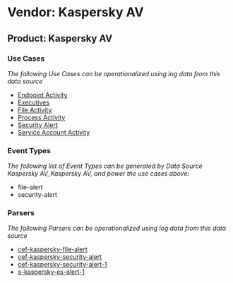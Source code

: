 Vendor: Kaspersky AV
====================
Product: Kaspersky AV
---------------------

### Use Cases

_The following Use Cases can be operationalized using log data from this data source_

* [Endpoint Activity](usecase_endpoint_activity.md)
* [Executives](usecase_executives.md)
* [File Activity](usecase_file_activity.md)
* [Process Activity](usecase_process_activity.md)
* [Security Alert](usecase_security_alert.md)
* [Service Account Activity](usecase_service_account_activity.md)


### Event Types

_The following list of Event Types can be generated by Data Source Kaspersky AV_Kaspersky AV, and power the use cases above:_

- file-alert
- security-alert


### Parsers

_The following Parsers can be operationalized using log data from this data source_

* [cef-kaspersky-file-alert](parserContent_cef-kaspersky-file-alert.md)
* [cef-kaspersky-security-alert](parserContent_cef-kaspersky-security-alert.md)
* [cef-kaspersky-security-alert-1](parserContent_cef-kaspersky-security-alert-1.md)
* [s-kaspersky-es-alert-1](parserContent_s-kaspersky-es-alert-1.md)

